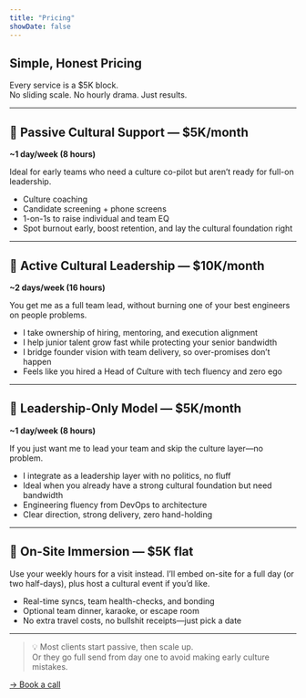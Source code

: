 ```yaml
---
title: "Pricing"
showDate: false
---
```


## Simple, Honest Pricing

Every service is a $5K block.  
No sliding scale. No hourly drama. Just results.

---

## 🧲 Passive Cultural Support — $5K/month  
**~1 day/week (8 hours)**

Ideal for early teams who need a culture co-pilot but aren’t ready for full-on leadership.

- Culture coaching
- Candidate screening + phone screens
- 1-on-1s to raise individual and team EQ
- Spot burnout early, boost retention, and lay the cultural foundation right

---

## 🧠 Active Cultural Leadership — $10K/month  
**~2 days/week (16 hours)**

You get me as a full team lead, without burning one of your best engineers on people problems.

- I take ownership of hiring, mentoring, and execution alignment
- I help junior talent grow fast while protecting your senior bandwidth
- I bridge founder vision with team delivery, so over-promises don’t happen
- Feels like you hired a Head of Culture with tech fluency and zero ego

---

## 👑 Leadership-Only Model — $5K/month  
**~1 day/week (8 hours)**

If you just want me to lead your team and skip the culture layer—no problem.

- I integrate as a leadership layer with no politics, no fluff
- Ideal when you already have a strong cultural foundation but need bandwidth
- Engineering fluency from DevOps to architecture
- Clear direction, strong delivery, zero hand-holding

---

## 🛬 On-Site Immersion — $5K flat

Use your weekly hours for a visit instead. I’ll embed on-site for a full day (or two half-days), plus host a cultural event if you’d like.

- Real-time syncs, team health-checks, and bonding
- Optional team dinner, karaoke, or escape room
- No extra travel costs, no bullshit receipts—just pick a date

---

> 💡 Most clients start passive, then scale up.  
> Or they go full send from day one to avoid making early culture mistakes.

[→ Book a call](https://calendly.com/brandarchist/30min)
